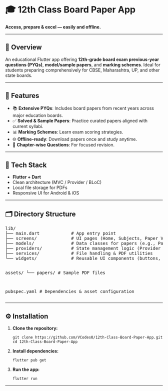 <!DOCTYPE html>
<html lang="en">
<head>
  <meta charset="UTF-8">
</head>
<body>

  <h1>🎓 12th Class Board Paper App</h1>
  <p><strong>Access, prepare & excel — easily and offline.</strong></p>

  <hr>

  <h2>📘 Overview</h2>
  <p>
    An educational Flutter app offering <strong>12th-grade board exam previous-year questions (PYQs)</strong>,
    <strong>model/sample papers</strong>, and <strong>marking schemes</strong>.
    Ideal for students preparing comprehensively for CBSE, Maharashtra, UP, and other state boards.
  </p>

  <hr>

  <h2>🚀 Features</h2>
  <ul>
    <li>📚 <strong>Extensive PYQs</strong>: Includes board papers from recent years across major education boards.</li>
    <li>✅ <strong>Solved & Sample Papers</strong>: Practice curated papers aligned with current syllabi.</li>
    <li>📊 <strong>Marking Schemes</strong>: Learn exam scoring strategies.</li>
    <li>🌐 <strong>Offline-ready</strong>: Download papers once and study anytime.</li>
    <li>📝 <strong>Chapter-wise Questions</strong>: For focused revision.</li>
  </ul>

  <hr>

  <h2>📁 Tech Stack</h2>
  <ul>
    <li><strong>Flutter + Dart</strong></li>
    <li>Clean architecture (MVC / Provider / BLoC)</li>
    <li>Local file storage for PDFs</li>
    <li>Responsive UI for Android & iOS</li>
  </ul>

  <hr>

  <h2>🗂️ Directory Structure</h2>
  <pre>
lib/
├── main.dart            # App entry point
├── screens/             # UI pages (Home, Subjects, Paper Viewer, etc.)
├── models/              # Data classes for papers (e.g., PaperModel)
├── providers/           # State management logic (Provider or BLoC)
├── services/            # File handling & PDF utilities
└── widgets/             # Reusable UI components (buttons, tiles, etc.)

assets/
└── papers/              # Sample PDF files

pubspec.yaml             # Dependencies & asset configuration
  </pre>

  <hr>

  <h2>⚙️ Installation</h2>
  <ol>
    <li>
      <strong>Clone the repository:</strong>
      <pre><code>git clone https://github.com/VCodes0/12th-Class-Board-Paper-App.git
cd 12th-Class-Board-Paper-App</code></pre>
    </li>
    <li>
      <strong>Install dependencies:</strong>
      <pre><code>flutter pub get</code></pre>
    </li>
    <li>
      <strong>Run the app:</strong>
      <pre><code>flutter run</code></pre>
    </li>
  </ol>

  <hr>

</body>
</html>
